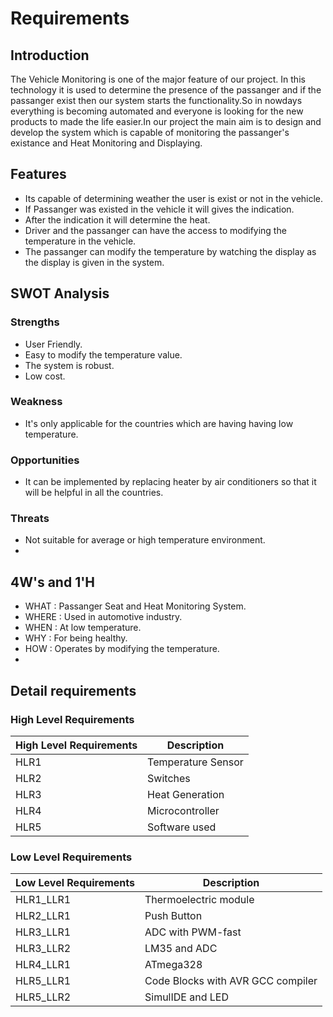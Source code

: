 # Requirements

## Introduction

The Vehicle Monitoring is one of the major feature of our project. In this technology it is used to determine the presence of the passanger and if the passanger exist then our system starts the functionality.So in nowdays everything is becoming automated and everyone is looking for the new products to made the life easier.In our project the main aim is to design and develop the system which is capable of monitoring the passanger's existance and Heat Monitoring and Displaying.

## Features
- Its capable of determining weather the user is exist or not in the vehicle.
- If Passanger was existed in the vehicle it will gives the indication.
- After the indication it will determine the heat.
- Driver and the passanger can have the access to modifying the temperature in the vehicle.
- The passanger can modify the temperature by watching the display as the display is given in the system. 

## SWOT Analysis
### Strengths
- User Friendly.
- Easy to modify the temperature value.
- The system is robust.
- Low cost.

### Weakness
- It's only applicable for the countries which are having having low temperature.
### Opportunities
- It can be implemented by replacing heater by air conditioners so that it will be helpful in all the countries.
### Threats
- Not suitable for average or high temperature environment.
- 
## 4W's and 1'H
- WHAT : Passanger Seat and Heat Monitoring System.
- WHERE : Used in automotive industry.
- WHEN : At low temperature.
- WHY : For being healthy.
- HOW : Operates by modifying the temperature.
- 
## Detail requirements
### High Level Requirements
| High Level Requirements |	Description |
| ----- | ----- |
HLR1 |	Temperature Sensor
HLR2 |	Switches
HLR3 |	Heat Generation
HLR4 |	Microcontroller
HLR5 |	Software used

### Low Level Requirements
| Low Level Requirements |	Description |
| ------ | ------ |
HLR1_LLR1 |	Thermoelectric module
HLR2_LLR1 |	Push Button
HLR3_LLR1 |	ADC with PWM-fast
HLR3_LLR2 |	LM35 and ADC
HLR4_LLR1 |	ATmega328
HLR5_LLR1 |	Code Blocks with AVR GCC compiler
HLR5_LLR2 |	SimulIDE and LED
